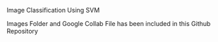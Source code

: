 
Image Classification Using SVM


Images Folder and Google Collab File has been included in this Github Repository
